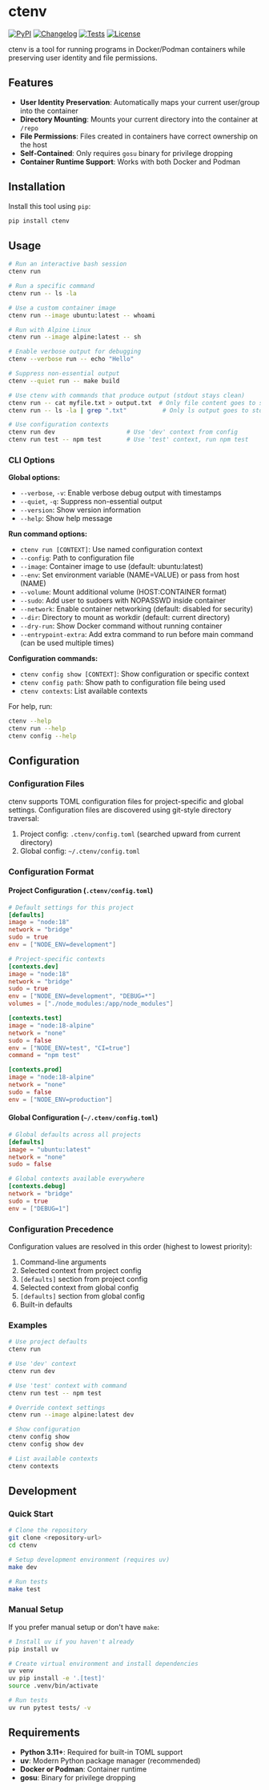 # ctenv

[![PyPI](https://img.shields.io/pypi/v/ctenv.svg)](https://pypi.org/project/ctenv/)
[![Changelog](https://img.shields.io/github/v/release/osks/ctenv?include_prereleases&label=changelog)](https://github.com/osks/ctenv/releases)
[![Tests](https://github.com/osks/ctenv/actions/workflows/test.yml/badge.svg)](https://github.com/osks/ctenv/actions/workflows/test.yml)
[![License](https://img.shields.io/badge/license-Apache%202.0-blue.svg)](https://github.com/osks/ctenv/blob/master/LICENSE)

ctenv is a tool for running programs in Docker/Podman containers while preserving user identity and file permissions.

## Features

- **User Identity Preservation**: Automatically maps your current user/group into the container
- **Directory Mounting**: Mounts your current directory into the container at `/repo`
- **File Permissions**: Files created in containers have correct ownership on the host
- **Self-Contained**: Only requires `gosu` binary for privilege dropping
- **Container Runtime Support**: Works with both Docker and Podman

## Installation

Install this tool using `pip`:
```bash
pip install ctenv
```

## Usage

```bash
# Run an interactive bash session
ctenv run

# Run a specific command
ctenv run -- ls -la

# Use a custom container image
ctenv run --image ubuntu:latest -- whoami

# Run with Alpine Linux
ctenv run --image alpine:latest -- sh

# Enable verbose output for debugging
ctenv --verbose run -- echo "Hello"

# Suppress non-essential output
ctenv --quiet run -- make build

# Use ctenv with commands that produce output (stdout stays clean)
ctenv run -- cat myfile.txt > output.txt  # Only file content goes to stdout
ctenv run -- ls -la | grep ".txt"          # Only ls output goes to stdout

# Use configuration contexts
ctenv run dev                    # Use 'dev' context from config
ctenv run test -- npm test       # Use 'test' context, run npm test
```

### CLI Options

**Global options:**
- `--verbose`, `-v`: Enable verbose debug output with timestamps
- `--quiet`, `-q`: Suppress non-essential output
- `--version`: Show version information
- `--help`: Show help message

**Run command options:**
- `ctenv run [CONTEXT]`: Use named configuration context
- `--config`: Path to configuration file
- `--image`: Container image to use (default: ubuntu:latest)
- `--env`: Set environment variable (NAME=VALUE) or pass from host (NAME)
- `--volume`: Mount additional volume (HOST:CONTAINER format)
- `--sudo`: Add user to sudoers with NOPASSWD inside container
- `--network`: Enable container networking (default: disabled for security)
- `--dir`: Directory to mount as workdir (default: current directory)
- `--dry-run`: Show Docker command without running container
- `--entrypoint-extra`: Add extra command to run before main command (can be used multiple times)

**Configuration commands:**
- `ctenv config show [CONTEXT]`: Show configuration or specific context
- `ctenv config path`: Show path to configuration file being used
- `ctenv contexts`: List available contexts

For help, run:
```bash
ctenv --help
ctenv run --help
ctenv config --help
```

## Configuration

### Configuration Files

ctenv supports TOML configuration files for project-specific and global settings. Configuration files are discovered using git-style directory traversal:

1. Project config: `.ctenv/config.toml` (searched upward from current directory)
2. Global config: `~/.ctenv/config.toml`

### Configuration Format

#### Project Configuration (`.ctenv/config.toml`)
```toml
# Default settings for this project
[defaults]
image = "node:18"
network = "bridge"
sudo = true
env = ["NODE_ENV=development"]

# Project-specific contexts
[contexts.dev]
image = "node:18"
network = "bridge"
sudo = true
env = ["NODE_ENV=development", "DEBUG=*"]
volumes = ["./node_modules:/app/node_modules"]

[contexts.test]
image = "node:18-alpine"
network = "none"
sudo = false
env = ["NODE_ENV=test", "CI=true"]
command = "npm test"

[contexts.prod]
image = "node:18-alpine"
network = "none"
sudo = false
env = ["NODE_ENV=production"]
```

#### Global Configuration (`~/.ctenv/config.toml`)
```toml
# Global defaults across all projects
[defaults]
image = "ubuntu:latest"
network = "none"
sudo = false

# Global contexts available everywhere
[contexts.debug]
network = "bridge"
sudo = true
env = ["DEBUG=1"]
```

### Configuration Precedence

Configuration values are resolved in this order (highest to lowest priority):
1. Command-line arguments
2. Selected context from project config
3. `[defaults]` section from project config
4. Selected context from global config
5. `[defaults]` section from global config
6. Built-in defaults

### Examples

```bash
# Use project defaults
ctenv run

# Use 'dev' context
ctenv run dev

# Use 'test' context with command
ctenv run test -- npm test

# Override context settings
ctenv run --image alpine:latest dev

# Show configuration
ctenv config show
ctenv config show dev

# List available contexts
ctenv contexts
```

## Development

### Quick Start

```bash
# Clone the repository
git clone <repository-url>
cd ctenv

# Setup development environment (requires uv)
make dev

# Run tests
make test
```

### Manual Setup

If you prefer manual setup or don't have `make`:

```bash
# Install uv if you haven't already
pip install uv

# Create virtual environment and install dependencies
uv venv
uv pip install -e '.[test]'
source .venv/bin/activate

# Run tests
uv run pytest tests/ -v
```

## Requirements

- **Python 3.11+**: Required for built-in TOML support
- **uv**: Modern Python package manager (recommended)
- **Docker or Podman**: Container runtime
- **gosu**: Binary for privilege dropping
